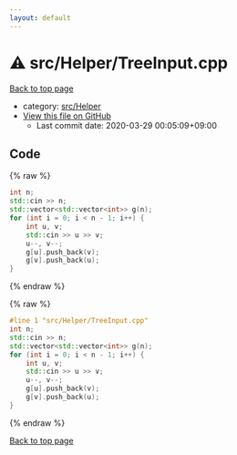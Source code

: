 ```yaml
---
layout: default
---
```


<!-- mathjax config similar to math.stackexchange -->
<script type="text/javascript" async
  src="https://cdnjs.cloudflare.com/ajax/libs/mathjax/2.7.5/MathJax.js?config=TeX-MML-AM_CHTML">
</script>
<script type="text/x-mathjax-config">
  MathJax.Hub.Config({
    TeX: { equationNumbers: { autoNumber: "AMS" }},
    tex2jax: {
      inlineMath: [ ['$','$'] ],
      processEscapes: true
    },
    "HTML-CSS": { matchFontHeight: false },
    displayAlign: "left",
    displayIndent: "2em"
  });
</script>

<script type="text/javascript" src="https://cdnjs.cloudflare.com/ajax/libs/jquery/3.4.1/jquery.min.js"></script>
<script src="https://cdn.jsdelivr.net/npm/jquery-balloon-js@1.1.2/jquery.balloon.min.js" integrity="sha256-ZEYs9VrgAeNuPvs15E39OsyOJaIkXEEt10fzxJ20+2I=" crossorigin="anonymous"></script>
<script type="text/javascript" src="../../../assets/js/copy-button.js"></script>
<link rel="stylesheet" href="../../../assets/css/copy-button.css" />


# :warning: src/Helper/TreeInput.cpp

<a href="../../../index.html">Back to top page</a>

* category: <a href="../../../index.html#1b49b634354b8edb1dc8ef8a73014950">src/Helper</a>
* <a href="{{ site.github.repository_url }}/blob/master/src/Helper/TreeInput.cpp">View this file on GitHub</a>
    - Last commit date: 2020-03-29 00:05:09+09:00




## Code

<a id="unbundled"></a>
{% raw %}
```cpp
int n;
std::cin >> n;
std::vector<std::vector<int>> g(n);
for (int i = 0; i < n - 1; i++) {
    int u, v;
    std::cin >> u >> v;
    u--, v--;
    g[u].push_back(v);
    g[v].push_back(u);
}

```
{% endraw %}

<a id="bundled"></a>
{% raw %}
```cpp
#line 1 "src/Helper/TreeInput.cpp"
int n;
std::cin >> n;
std::vector<std::vector<int>> g(n);
for (int i = 0; i < n - 1; i++) {
    int u, v;
    std::cin >> u >> v;
    u--, v--;
    g[u].push_back(v);
    g[v].push_back(u);
}

```
{% endraw %}

<a href="../../../index.html">Back to top page</a>

